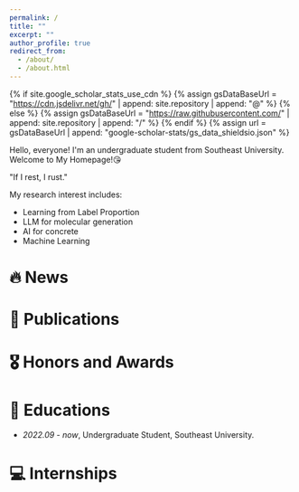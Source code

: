```yaml
---
permalink: /
title: ""
excerpt: ""
author_profile: true
redirect_from: 
  - /about/
  - /about.html
---
```

{% if site.google_scholar_stats_use_cdn %}
{% assign gsDataBaseUrl = "https://cdn.jsdelivr.net/gh/" | append: site.repository | append: "@" %}
{% else %}
{% assign gsDataBaseUrl = "https://raw.githubusercontent.com/" | append: site.repository | append: "/" %}
{% endif %}
{% assign url = gsDataBaseUrl | append: "google-scholar-stats/gs_data_shieldsio.json" %}

<span class='anchor' id='about-me'></span>

Hello, everyone! I'm an undergraduate student from Southeast University. Welcome to My Homepage!😘


"If I rest, I rust."


My research interest includes:

- Learning from Label Proportion
- LLM for molecular generation
- AI for concrete
- Machine Learning

# 🔥 News

# 📝 Publications

# 🎖 Honors and Awards

# 📖 Educations
- *2022.09 - now*, Undergraduate Student, Southeast University.

# 💻 Internships

